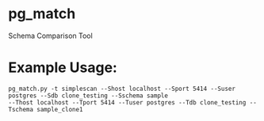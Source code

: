 # pg_match
Schema Comparison Tool
# Example Usage:
`pg_match.py -t simplescan --Shost localhost --Sport 5414 --Suser postgres --Sdb clone_testing --Sschema sample` <br/>
 `--Thost localhost --Tport 5414 --Tuser postgres --Tdb clone_testing --Tschema sample_clone1`
